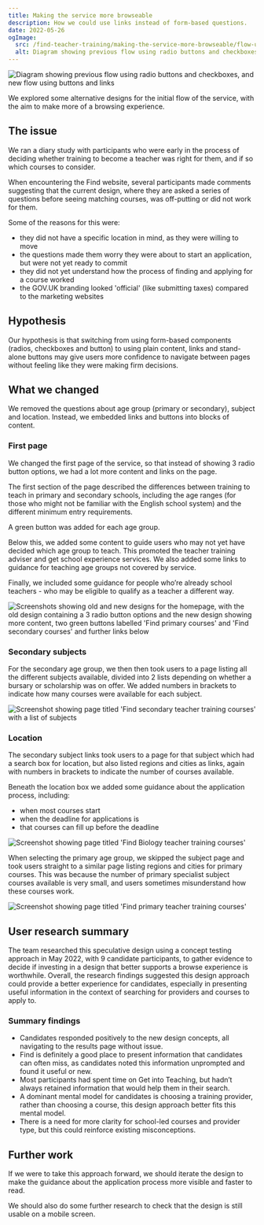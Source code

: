 ```yaml
---
title: Making the service more browseable
description: How we could use links instead of form-based questions.
date: 2022-05-26
ogImage:
  src: /find-teacher-training/making-the-service-more-browseable/flow-update.png
  alt: Diagram showing previous flow using radio buttons and checkboxes, and new flow using buttons and links
---
```


![Diagram showing previous flow using radio buttons and checkboxes, and new flow using buttons and links](flow-update.png "")

We explored some alternative designs for the initial flow of the service, with the aim to make more of a browsing experience.

## The issue

We ran a diary study with participants who were early in the process of deciding whether training to become a teacher was right for them, and if so which courses to consider.

When encountering the Find website, several participants made comments suggesting that the current design, where they are asked a series of questions before seeing matching courses, was off-putting or did not work for them.

Some of the reasons for this were:

* they did not have a specific location in mind, as they were willing to move
* the questions made them worry they were about to start an application, but were not yet ready to commit
* they did not yet understand how the process of finding and applying for a course worked
* the GOV.UK branding looked 'official' (like submitting taxes) compared to the marketing websites

## Hypothesis

Our hypothesis is that switching from using form-based components (radios, checkboxes and button) to using plain content, links and stand-alone buttons may give users more confidence to navigate between pages without feeling like they were making firm decisions.

## What we changed

We removed the questions about age group (primary or secondary), subject and location. Instead, we embedded links and buttons into blocks of content.

### First page

We changed the first page of the service, so that instead of showing 3 radio button options, we had a lot more content and links on the page.

The first section of the page described the differences between training to teach in primary and secondary schools, including the age ranges (for those who might not be familiar with the English school system) and the different minimum entry requirements.

A green button was added for each age group.

Below this, we added some content to guide users who may not yet have decided which age group to teach. This promoted the teacher training adviser and get school experience services. We also added some links to guidance for teaching age groups not covered by service.

Finally, we included some guidance for people who’re already school teachers - who may be eligible to qualify as a teacher a different way.

![Screenshots showing old and new designs for the homepage, with the old design containing a 3 radio button options and the new design showing more content, two green buttons labelled 'Find primary courses' and 'Find secondary courses' and further links below](find-before-and-after.png "Existing first page compared with the prototype new one")

### Secondary subjects

For the secondary age group, we then then took users to a page listing all the different subjects available, divided into 2 lists depending on whether a bursary or scholarship was on offer. We added numbers in brackets to indicate how many courses were available for each subject.

![Screenshot showing page titled 'Find secondary teacher training courses' with a list of subjects](find-secondary-courses.png "Prototype new secondary courses page")

### Location

The secondary subject links took users to a page for that subject which had a search box for location, but also listed regions and cities as links, again with numbers in brackets to indicate the number of courses available.

Beneath the location box we added some guidance about the application process, including:

* when most courses start
* when the deadline for applications is
* that courses can fill up before the deadline

![Screenshot showing page titled 'Find Biology teacher training courses'](secondary-subject.png "Prototype new secondary subject page")

When selecting the primary age group, we skipped the subject page and took users straight to a similar page listing regions and cities for primary courses. This was because the number of primary specialist subject courses available is very small, and users sometimes misunderstand how these courses work.

![Screenshot showing page titled 'Find primary teacher training courses'](primary.png "Prototype new primary courses page")

## User research summary

The team researched this speculative design using a concept testing approach in May 2022, with 9 candidate participants, to gather evidence to decide if investing in a design that better supports a browse experience is worthwhile. Overall, the research findings suggested this design approach could provide a better experience for candidates, especially in presenting useful information in the context of searching for providers and courses to apply to. 

### Summary findings

* Candidates responded positively to the new design concepts, all navigating to the results page without issue.
* Find is definitely a good place to present information that candidates can often miss, as candidates noted this information unprompted and found it useful or new.
* Most participants had spent time on Get into Teaching, but hadn’t always retained information that would help them in their search.
* A dominant mental model for candidates is choosing a training provider, rather than choosing a course, this design approach better fits this mental model.
* There is a need for more clarity for school-led courses and provider type, but this could reinforce existing misconceptions.

## Further work

If we were to take this approach forward, we should iterate the design to make the guidance about the application process more visible and faster to read.

We should also do some further research to check that the design is still usable on a mobile screen.

